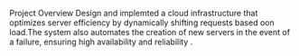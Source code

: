 Project Overview
Design and implemted a cloud infrastructure that optimizes server efficiency by dynamically shifting requests based oon load.The system also automates the creation of new servers in the event of a failure, ensuring high availability and reliability .
